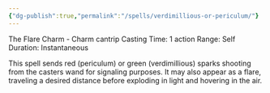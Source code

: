 ```yaml
---
{"dg-publish":true,"permalink":"/spells/verdimillious-or-periculum/"}
---
```


The Flare Charm - Charm cantrip 
Casting Time: 1 action 
Range: Self 
Duration: Instantaneous 

This spell sends red (periculum) or green (verdimillious) sparks shooting from the casters wand for signaling purposes. It may also appear as a flare, traveling a desired distance before exploding in light and hovering in the air. 